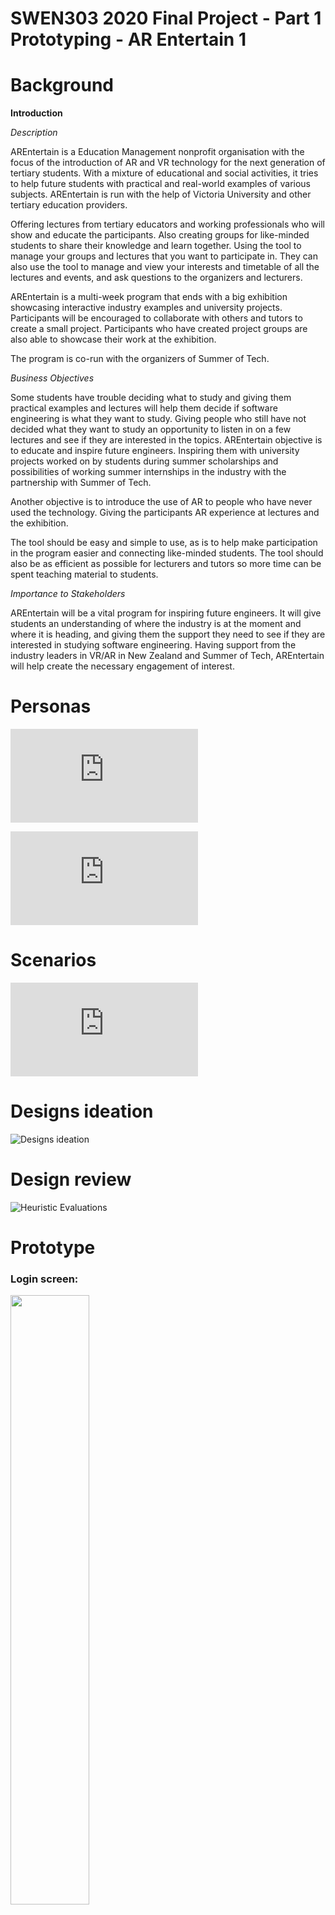 # SWEN303 2020 Final Project - Part 1 Prototyping - AR Entertain 1

# Background
**Introduction**

_Description_

AREntertain is a Education Management nonprofit organisation with the focus of the introduction of AR and VR technology for the next generation of tertiary students. With a mixture of educational and social activities, it tries to help future students with practical and real-world examples of various subjects. AREntertain is run with the help of Victoria University and other tertiary education providers. 

Offering lectures from tertiary educators and working professionals who will show and educate the participants. Also creating groups for like-minded students to share their knowledge and learn together. Using the tool to manage your groups and lectures that you want to participate in. They can also use the tool to manage and view your interests and timetable of all the lectures and events, and ask questions to the organizers and lecturers.

AREntertain is a multi-week program that ends with a big exhibition showcasing interactive industry examples and university projects. Participants will be encouraged to collaborate with others and tutors to create a small project. Participants who have created project groups are also able to showcase their work at the exhibition.

The program is co-run with the organizers of Summer of Tech.

_Business Objectives_

Some students have trouble deciding what to study and giving them practical examples and lectures will help them decide if software engineering is what they want to study. Giving people who still have not decided what they want to study an opportunity to listen in on a few lectures and see if they are interested in the topics. AREntertain objective is to educate and inspire future engineers. Inspiring them with university projects worked on by students during summer scholarships and possibilities of working summer internships in the industry with the partnership with Summer of Tech. 

Another objective is to introduce the use of AR to people who have never used the technology. Giving the participants AR experience at lectures and the exhibition.

The tool should be easy and simple to use, as is to help make participation in the program easier and connecting like-minded students. The tool should also be as efficient as possible for lecturers and tutors so more time can be spent teaching material to students.

_Importance to Stakeholders_


AREntertain will be a vital program for inspiring future engineers. It will give students an understanding of where the industry is at the moment and where it is heading, and giving them the support they need to see if they are interested in studying software engineering. Having support from the industry leaders in VR/AR in New Zealand and Summer of Tech, AREntertain will help create the necessary engagement of interest.

# Personas
![Users & Students](https://gitlab.ecs.vuw.ac.nz/course-work/swen303/2021/project1/t1/argroup1p1/-/blob/master/Personas/Users&Students.md)

![Teacher & Dev](https://gitlab.ecs.vuw.ac.nz/course-work/swen303/2021/project1/t1/argroup1p1/-/blob/master/Personas/Teacher&Dev.md)
# Scenarios
![Scenarios](https://gitlab.ecs.vuw.ac.nz/course-work/swen303/2021/project1/t1/argroup1p1/-/blob/master/Scenarios.md)
# Designs ideation
![Designs ideation](https://gitlab.ecs.vuw.ac.nz/course-work/swen303/2021/project1/t1/argroup1p1/-/tree/master/Designs%20ideation)
# Design review
![Heuristic Evaluations](https://gitlab.ecs.vuw.ac.nz/course-work/swen303/2021/project1/t1/argroup1p1/-/tree/master/Heuristic%20Evaluations)
# Prototype
### Login screen:
<img src="Images/screens/loginscreen.png"  width="50%" height="50%">

A straightforward app login screen. Allows users to stay logged in and quickly reset their password. Uses the keyobard of the operating system on which the app is running.

### Home page:
The home pages allows the user to quickly access more important information. The calendar section displays upcoming event dates for the current month. The messages tab displays the most recently received messages from the users' group chats. The notifications tab displays a condensed version of the user's event notifications. Each tab can be hidden away so that the user can ignore aspects of the app that they are not using, such as if they have never joined any groups.

### Topbar:
The topbar appears on all pages of the app and contains context-sensitive buttons such as a back or search button as needed. The burger menu button is available on all pages, allowing users to quickly navigate to the page they want.

### Burger Menu:
The burger menu is the primary means of navigation for users throughout the app. It lists the app's main pages so the user can quickly access them. Because the features on the bottom bar are less likely to be used frequently by the user, they are represented by application standard icons rather then being listed like the others.

### My profile pages:
The my profile pages allow users to view and set their interests for other aspects of the app, as well as other user information such as name and profile picture.

### Explore Pages:
The explore pages are where users can learn about engineering events and groups. The page is divided into three tabs.

The events tab displays the user's upcoming events, sorted by month, and includes the date of the event in the poster's corner. Poster images are used to entice users to attend the events and to match scanned in posters. Scrolling down the page will take you through the months, while scrolling across will take you through the events of that month. Tapping an event brings up its card, which contains additional information about the event, such as where it is and how many seats are available.

The groups tab is similar to the events tab, but it displays groups sorted by the tags they've assigned to them. When you tap a group, you will be taken to the group page, where you can join and view the group messages.

The interests tab combines the events and groups tabs, filtering all available events and groups based on the tags the user has specified on their profile.

### My events page:
The my events page, similar to the explore page about events, allows users to see what events they've signed up for and read more about them, sorted by the months they’re happening.

### My groups page:
The my groups page, similar to the explore page about groups, allows users to see what groups they've joined up and send messages to them, sorted by their tags. The group messages page allows users to chat and send information to one another.

### Notifications page:
Displays the notifications that the user has received. Because the notifications would be pushed to the user's phone OS as well, it isn't as prominently accessible as the other pages.

### QR Scan page:
A straightforward page that displays the camera on the user's phone, which can then be used to scan an affiliated poster. When scanned, the event page for the event advertised on the poster will appear.

### Tutorial/Setup pages:
A set of tutorial pages for the app, which would have video demonstrations in place of the stock photos for whatever the slide is educating the user on. It can take the user to the relevant area of the app the tutorial is teaching, as well as being entirely skippable for experienced users. The pages would be forced on the user the first time they opened the app, but they would be accessible at any time by tapping the question mark in the burger menu afterwards.

### Settings page:
Allows the user to change the colour scheme of the app, which isn't available in the prototype. In the future, users would also have the option of deleting their account or logging out, and other similar options.
# Video

# Group Reflection
